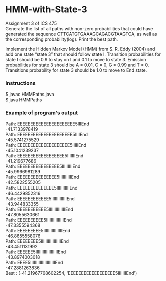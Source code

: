 # HMM-with-State-3
Assignment 3 of ICS 475 </br>
Generate the list of all paths with non-zero probabilities that could have generated the sequence CTTCATGTGAAAGCAGACGTAAGTCA, as well as the corresponding probability(log). Print the best path.

Implement the Hidden Markov Model (HMM) from S. R. Eddy (2004) and add one state “state 3” that should follow state I. Transition probabilities for state I should be 0.9 to stay on I and 0.1 to move to state 3. Emission probabilities for state 3 should be A = 0.01, C = 0, G = 0.99 and T = 0. Transitions probability for state 3 should be 1.0 to move to End state.

### Instructions
$ javac HMMPaths.java </br>
$ java HMMPaths

### Example of program's output
Path:  EEEEEEEEEEEEEEEEEEEEEE5IIIEnd</br>
  -41.7133978419</br>
Path:  EEEEEEEEEEEEEEEEEEEEE5IIIIEnd</br>
  -45.5741275529</br>
Path:  EEEEEEEEEEEEEEEEEEEE5IIIIIEnd</br>
 -45.1041239237</br>
Path:  EEEEEEEEEEEEEEEEEE5IIIIIIIEnd</br>
  -41.219677686</br>
Path:  EEEEEEEEEEEEEEEE5IIIIIIIIIEnd</br>
  -45.9966981289</br>
Path:  EEEEEEEEEEEEEEE5IIIIIIIIIIEnd</br>
  -42.5822555205</br>
Path:  EEEEEEEEEEEEEE5IIIIIIIIIIIEnd</br>
 -46.4429852316</br>
Path:  EEEEEEEEEEEE5IIIIIIIIIIIIIEnd</br>
  -43.944833355</br>
Path:  EEEEEEEEEEE5IIIIIIIIIIIIIIEnd</br>
  -47.8055630661</br>
Path:  EEEEEEEEEE5IIIIIIIIIIIIIIIEnd</br>
  -47.3355594368</br>
Path:  EEEEEEEEE5IIIIIIIIIIIIIIIIEnd</br>
  -46.8655558076</br>
Path:  EEEEEEEE5IIIIIIIIIIIIIIIIIEnd</br>
  -43.4511131992</br>
Path:  EEEEEE5IIIIIIIIIIIIIIIIIIIEnd</br>
  -43.8974003018</br>
Path:  EEEE5IIIIIIIIIIIIIIIIIIIIIEnd</br>
  -47.2881263836</br>
Best :  (-41.21967768602254, 'EEEEEEEEEEEEEEEEEE5IIIIIIIEnd')</br>
